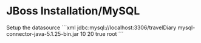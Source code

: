 JBoss Installation/MySQL
========================

Setup the datasource
´´´xml
<datasource jta="true" jndi-name="java:/datasources/TravelDiaryDs" pool-name="TravelDiary" enabled="true" use-java-context="true">
    <connection-url>jdbc:mysql://localhost:3306/travelDiary</connection-url>
    <driver>mysql-connector-java-5.1.25-bin.jar</driver>
    <pool>
        <min-pool-size>10</min-pool-size>
        <max-pool-size>20</max-pool-size>
        <prefill>true</prefill>
    </pool>
    <security>
        <user-name>root</user-name>
    </security>
</datasource>
´´´